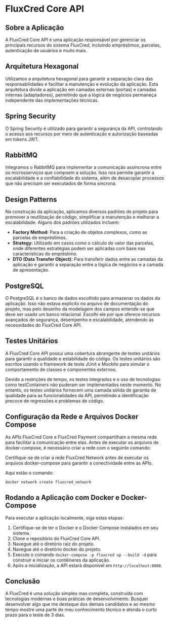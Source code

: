 # FluxCred Core API

## Sobre a Aplicação

A FluxCred Core API é uma aplicação responsável por gerenciar os principais recursos do sistema FluxCred, incluindo empréstimos, parcelas, autenticação de usuários e muito mais.

## Arquitetura Hexagonal

Utilizamos a arquitetura hexagonal para garantir a separação clara das responsabilidades e facilitar a manutenção e evolução da aplicação. Esta arquitetura divide a aplicação em camadas externas (portas) e camadas internas (adaptadores), permitindo que a lógica de negócios permaneça independente das implementações técnicas.

## Spring Security

O Spring Security é utilizado para garantir a segurança da API, controlando o acesso aos recursos por meio de autenticação e autorização baseadas em tokens JWT.

## RabbitMQ

Integramos o RabbitMQ para implementar a comunicação assíncrona entre os microsserviços que compoem a solução. Isso nos permite garantir a escalabilidade e a confiabilidade do sistema, além de desacoplar processos que não precisam ser executados de forma síncrona.

## Design Patterns

Na construção da aplicação, aplicamos diversos padrões de projeto para promover a reutilização de código, simplificar a manutenção e melhorar a escalabilidade. Alguns dos padrões utilizados incluem:

- **Factory Method:** Para a criação de objetos complexos, como as parcelas de empréstimos.
- **Strategy:** Utilizado em casos como o cálculo do valor das parcelas, onde diferentes estratégias podem ser aplicadas com base nas características do empréstimo.
- **DTO (Data Transfer Object):** Para transferir dados entre as camadas da aplicação e garantir a separação entre a lógica de negócios e a camada de apresentação.

## PostgreSQL

O PostgreSQL é o banco de dados escolhido para armazenar os dados da aplicação. 
Isso não estava explicito no arquivo de documentação do projeto, mas pelo desenho da modelagem dos campos entende-se que deve ser usado um banco relacional. 
Escolhi ele por que oferece recursos avançados de segurança, desempenho e escalabilidade, atendendo às necessidades do FluxCred Core API.

## Testes Unitários

A FluxCred Core API possui uma cobertura abrangente de testes unitários para garantir a qualidade e estabilidade do código. Os testes unitários são escritos usando o framework de teste JUnit e Mockito para simular o comportamento de classes e componentes externos.

Devido a restrições de tempo, os testes integrados e o uso de tecnologias como testContainers não puderam ser implementados neste momento. No entanto, os testes unitários fornecem uma camada sólida de garantia de qualidade para as funcionalidades da API, permitindo a identificação precoce de regressões e problemas de código.

## Configuração da Rede e Arquivos Docker Compose

As APIs FluxCred Core e FluxCred Payment compartilham a mesma rede para facilitar a comunicação entre elas. Antes de executar os arquivos de docker-compose, é necessário criar a rede com o seguinte comando:

Certifique-se de criar a rede FluxCred Network antes de executar os arquivos docker-compose para garantir a conectividade entre as APIs.

Aqui estão o comando:
```
docker network create fluxcred_network
```
## Rodando a Aplicação com Docker e Docker-Compose

Para executar a aplicação localmente, siga estas etapas:

1. Certifique-se de ter o Docker e o Docker Compose instalados em seu sistema.
2. Clone o repositório do FluxCred Core API.
3. Navegue até o diretório raiz do projeto.
4. Navegue até o diretório docker do projeto.
4. Execute o comando `docker-compose -p fluxcred up --build -d` para construir e iniciar os contêineres da aplicação.
5. Após a inicialização, a API estará disponível em `http://localhost:8080`.

## Conclusão

A FluxCred é uma solução simples mas completa, construída com tecnologias modernas e boas práticas de desenvolvimento. 
Busquei desenvolver algo que me destaque dos demais candidatos e ao mesmo tempo mostre uma parte do meu conhecimento técnico e atenda o curto prazo para o teste de 3 dias.

